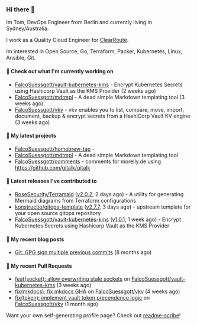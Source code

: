 ### Hi there 👋

Im Tom, DevOps Engineer from Berlin and currently living in Sydney/Australia.

I work as a Quality Cloud Engineer for [ClearRoute](https://clearroute.io).

Im interested in Open Source, Go, Terraform, Packer, Kubernetes, Linux, Ansible, Git.

#### 👷 Check out what I'm currently working on

- [FalcoSuessgott/vault-kubernetes-kms](https://github.com/FalcoSuessgott/vault-kubernetes-kms) - Encrypt Kubernetes Secrets using Hashicorp Vault as the KMS Provider (2 weeks ago)
- [FalcoSuessgott/mdtmpl](https://github.com/FalcoSuessgott/mdtmpl) - A dead simple Markdown templating tool (3 weeks ago)
- [FalcoSuessgott/vkv](https://github.com/FalcoSuessgott/vkv) - vkv enables you to list, compare, move, import, document, backup &amp; encrypt secrets from a HashiCorp Vault KV engine (3 weeks ago)

#### 🌱 My latest projects

- [FalcoSuessgott/homebrew-tap](https://github.com/FalcoSuessgott/homebrew-tap) - 
- [FalcoSuessgott/mdtmpl](https://github.com/FalcoSuessgott/mdtmpl) - A dead simple Markdown templating tool
- [FalcoSuessgott/comments](https://github.com/FalcoSuessgott/comments) - comments for morelly.de using https://github.com/gitalk/gitalk

#### 🔭 Latest releases I've contributed to

- [RoseSecurity/Terramaid](https://github.com/RoseSecurity/Terramaid) ([v2.0.2](https://github.com/RoseSecurity/Terramaid/releases/tag/v2.0.2), 2 days ago) - A utility for generating Mermaid diagrams from Terraform configurations
- [konstructio/gitops-template](https://github.com/konstructio/gitops-template) ([v2.7.7](https://github.com/konstructio/gitops-template/releases/tag/v2.7.7), 3 days ago) - upstream template for your open source gitops repository
- [FalcoSuessgott/vault-kubernetes-kms](https://github.com/FalcoSuessgott/vault-kubernetes-kms) ([v1.0.1](https://github.com/FalcoSuessgott/vault-kubernetes-kms/releases/tag/v1.0.1), 1 week ago) - Encrypt Kubernetes Secrets using Hashicorp Vault as the KMS Provider

#### 📜 My recent blog posts

- [Git: GPG sign multiple previous commits](https://morelly.de/post/20240328_git_gpg_sign_commits/) (8 months ago)

#### 🔨 My recent Pull Requests

- [feat(socket): allow overwriting stale sockets](https://github.com/FalcoSuessgott/vault-kubernetes-kms/pull/135) on [FalcoSuessgott/vault-kubernetes-kms](https://github.com/FalcoSuessgott/vault-kubernetes-kms) (3 weeks ago)
- [fix(mkdocs): fix mkdocs GHA](https://github.com/FalcoSuessgott/vkv/pull/307) on [FalcoSuessgott/vkv](https://github.com/FalcoSuessgott/vkv) (4 weeks ago)
- [fix(token): implement vault token precendence logic](https://github.com/FalcoSuessgott/vkv/pull/306) on [FalcoSuessgott/vkv](https://github.com/FalcoSuessgott/vkv) (1 month ago)

Want your own self-generating profile page? Check out [readme-scribe](https://github.com/muesli/readme-scribe)!